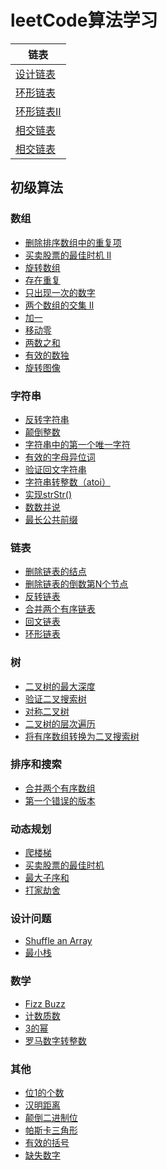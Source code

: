 # leetCode算法学习

| 链表  |
|---|
| [设计链表](https://github.com/wlq1005/leetCode/blob/master/src/com/wlq/algorithm/linkedlist/MyLinkedList.java)  |
| [环形链表](https://github.com/wlq1005/leetCode/blob/master/src/com/wlq/algorithm/linkedlist/LinkedListCycle.java)  |
| [环形链表II](https://github.com/wlq1005/leetCode/blob/master/src/com/wlq/algorithm/linkedlist/LinkedListCycle2.java)  |
| [相交链表](https://github.com/wlq1005/leetCode/blob/master/src/com/wlq/algorithm/linkedlist/IntersectionNode.java)  |
| [相交链表](https://github.com/wlq1005/leetCode/blob/master/src/com/wlq/algorithm/linkedlist/RemoveNthFromEnd.java)  |

## 初级算法
### 数组
* [删除排序数组中的重复项](https://github.com/wlq1005/leetCode/blob/master/src/com/wulq/learn/array/Lesson21.java)
* [买卖股票的最佳时机 II](https://github.com/wlq1005/leetCode/blob/master/src/com/wulq/learn/array/Lesson22.java)
* [旋转数组](https://github.com/wlq1005/leetCode/blob/master/src/com/wulq/learn/array/Lesson23.java)
* [存在重复](https://github.com/wlq1005/leetCode/blob/master/src/com/wulq/learn/array/Lesson24.java)
* [只出现一次的数字](https://github.com/wlq1005/leetCode/blob/master/src/com/wulq/learn/array/Lesson25.java)
* [两个数组的交集 II](https://github.com/wlq1005/leetCode/blob/master/src/com/wulq/learn/array/Lesson26.java)
* [加一](https://github.com/wlq1005/leetCode/blob/master/src/com/wulq/learn/array/Lesson27.java)
* [移动零](https://github.com/wlq1005/leetCode/blob/master/src/com/wulq/learn/array/Lesson28.java)
* [两数之和](https://github.com/wlq1005/leetCode/blob/master/src/com/wulq/learn/array/Lesson29.java)
* [有效的数独](https://github.com/wlq1005/leetCode/blob/master/src/com/wulq/learn/array/Lesson30.java)
* [旋转图像](https://github.com/wlq1005/leetCode/blob/master/src/com/wulq/learn/array/Lesson31.java)

### 字符串
* [反转字符串]()  
* [颠倒整数]()  
* [字符串中的第一个唯一字符]()  
* [有效的字母异位词]()  
* [验证回文字符串]()  
* [字符串转整数（atoi）]()  
* [实现strStr()]()  
* [数数并说]()  
* [最长公共前缀]()

### 链表
* [删除链表的结点]()
* [删除链表的倒数第N个节点]()  
* [反转链表]()  
* [合并两个有序链表]()  
* [回文链表]()  
* [环形链表]()  

### 树
* [二叉树的最大深度]()  
* [验证二叉搜索树]()  
* [对称二叉树]()  
* [二叉树的层次遍历]()  
* [将有序数组转换为二叉搜索树]()  

### 排序和搜索
* [合并两个有序数组]()    
* [第一个错误的版本]()    

### 动态规划
* [爬楼梯]()    
* [买卖股票的最佳时机]()    
* [最大子序和]()    
* [打家劫舍]()  

### 设计问题
* [Shuffle an Array]()
* [最小栈]()  

### 数学
* [Fizz Buzz]()
* [计数质数]()  
* [3的幂]()  
* [罗马数字转整数]()    

### 其他
* [位1的个数]()
* [汉明距离]()  
* [颠倒二进制位]()  
* [帕斯卡三角形]()  
* [有效的括号]()  
* [缺失数字]()    



